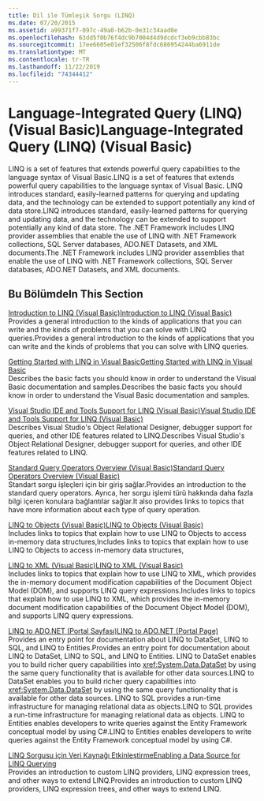 ```yaml
---
title: Dil ile Tümleşik Sorgu (LINQ)
ms.date: 07/20/2015
ms.assetid: a99371f7-097c-49a0-b62b-0e31c34aad0e
ms.openlocfilehash: 63dd5f0b76f4dc9b7004d4d9dcdcf3eb9cbb83bc
ms.sourcegitcommit: 17ee6605e01ef32506f8fdc686954244ba6911de
ms.translationtype: MT
ms.contentlocale: tr-TR
ms.lasthandoff: 11/22/2019
ms.locfileid: "74344412"
---
```

# <a name="language-integrated-query-linq-visual-basic"></a><span data-ttu-id="459ed-102">Language-Integrated Query (LINQ) (Visual Basic)</span><span class="sxs-lookup"><span data-stu-id="459ed-102">Language-Integrated Query (LINQ) (Visual Basic)</span></span>
<span data-ttu-id="459ed-103">LINQ is a set of features that extends powerful query capabilities to the language syntax of Visual Basic.</span><span class="sxs-lookup"><span data-stu-id="459ed-103">LINQ is a set of features that extends powerful query capabilities to the language syntax of Visual Basic.</span></span> <span data-ttu-id="459ed-104">LINQ introduces standard, easily-learned patterns for querying and updating data, and the technology can be extended to support potentially any kind of data store.</span><span class="sxs-lookup"><span data-stu-id="459ed-104">LINQ introduces standard, easily-learned patterns for querying and updating data, and the technology can be extended to support potentially any kind of data store.</span></span>  <span data-ttu-id="459ed-105">The .NET Framework includes LINQ provider assemblies that enable the use of LINQ with .NET Framework collections, SQL Server databases, ADO.NET Datasets, and XML documents.</span><span class="sxs-lookup"><span data-stu-id="459ed-105">The .NET Framework includes LINQ provider assemblies that enable the use of LINQ with .NET Framework collections, SQL Server databases, ADO.NET Datasets, and XML documents.</span></span>  
  
## <a name="in-this-section"></a><span data-ttu-id="459ed-106">Bu Bölümde</span><span class="sxs-lookup"><span data-stu-id="459ed-106">In This Section</span></span>  
 [<span data-ttu-id="459ed-107">Introduction to LINQ (Visual Basic)</span><span class="sxs-lookup"><span data-stu-id="459ed-107">Introduction to LINQ (Visual Basic)</span></span>](../../../../visual-basic/programming-guide/concepts/linq/introduction-to-linq.md)  
 <span data-ttu-id="459ed-108">Provides a general introduction to the kinds of applications that you can write and the kinds of problems that you can solve with LINQ queries.</span><span class="sxs-lookup"><span data-stu-id="459ed-108">Provides a general introduction to the kinds of applications that you can write and the kinds of problems that you can solve with LINQ queries.</span></span>  
  
 [<span data-ttu-id="459ed-109">Getting Started with LINQ in Visual Basic</span><span class="sxs-lookup"><span data-stu-id="459ed-109">Getting Started with LINQ in Visual Basic</span></span>](../../../../visual-basic/programming-guide/concepts/linq/getting-started-with-linq.md)  
 <span data-ttu-id="459ed-110">Describes the basic facts you should know in order to understand the Visual Basic documentation and samples.</span><span class="sxs-lookup"><span data-stu-id="459ed-110">Describes the basic facts you should know in order to understand the Visual Basic documentation and samples.</span></span>  
  
 [<span data-ttu-id="459ed-111">Visual Studio IDE and Tools Support for LINQ (Visual Basic)</span><span class="sxs-lookup"><span data-stu-id="459ed-111">Visual Studio IDE and Tools Support for LINQ (Visual Basic)</span></span>](../../../../visual-basic/programming-guide/concepts/linq/visual-studio-ide-and-tools-support-for-linq.md)  
 <span data-ttu-id="459ed-112">Describes Visual Studio's Object Relational Designer, debugger support for queries, and other IDE features related to LINQ.</span><span class="sxs-lookup"><span data-stu-id="459ed-112">Describes Visual Studio's Object Relational Designer, debugger support for queries, and other IDE features related to LINQ.</span></span>  
  
 [<span data-ttu-id="459ed-113">Standard Query Operators Overview (Visual Basic)</span><span class="sxs-lookup"><span data-stu-id="459ed-113">Standard Query Operators Overview (Visual Basic)</span></span>](../../../../visual-basic/programming-guide/concepts/linq/standard-query-operators-overview.md)  
 <span data-ttu-id="459ed-114">Standart sorgu işleçleri için bir giriş sağlar.</span><span class="sxs-lookup"><span data-stu-id="459ed-114">Provides an introduction to the standard query operators.</span></span> <span data-ttu-id="459ed-115">Ayrıca, her sorgu işlemi türü hakkında daha fazla bilgi içeren konulara bağlantılar sağlar.</span><span class="sxs-lookup"><span data-stu-id="459ed-115">It also provides links to topics that have more information about each type of query operation.</span></span>  
  
 [<span data-ttu-id="459ed-116">LINQ to Objects (Visual Basic)</span><span class="sxs-lookup"><span data-stu-id="459ed-116">LINQ to Objects (Visual Basic)</span></span>](../../../../visual-basic/programming-guide/concepts/linq/linq-to-objects.md)  
 <span data-ttu-id="459ed-117">Includes links to topics that explain how to use LINQ to Objects to access in-memory data structures,</span><span class="sxs-lookup"><span data-stu-id="459ed-117">Includes links to topics that explain how to use LINQ to Objects to access in-memory data structures,</span></span>  
  
 [<span data-ttu-id="459ed-118">LINQ to XML (Visual Basic)</span><span class="sxs-lookup"><span data-stu-id="459ed-118">LINQ to XML (Visual Basic)</span></span>](../../../../visual-basic/programming-guide/concepts/linq/linq-to-xml.md)  
 <span data-ttu-id="459ed-119">Includes links to topics that explain how to use LINQ to XML, which provides the in-memory document modification capabilities of the Document Object Model (DOM), and supports LINQ query expressions.</span><span class="sxs-lookup"><span data-stu-id="459ed-119">Includes links to topics that explain how to use LINQ to XML, which provides the in-memory document modification capabilities of the Document Object Model (DOM), and supports LINQ query expressions.</span></span>  
  
 [<span data-ttu-id="459ed-120">LINQ to ADO.NET (Portal Sayfası)</span><span class="sxs-lookup"><span data-stu-id="459ed-120">LINQ to ADO.NET (Portal Page)</span></span>](../../../../visual-basic/programming-guide/concepts/linq/linq-to-adonet-portal-page.md)  
 <span data-ttu-id="459ed-121">Provides an entry point for documentation about LINQ to DataSet, LINQ to SQL, and LINQ to Entities.</span><span class="sxs-lookup"><span data-stu-id="459ed-121">Provides an entry point for documentation about LINQ to DataSet, LINQ to SQL, and LINQ to Entities.</span></span> <span data-ttu-id="459ed-122">LINQ to DataSet enables you to build richer query capabilities into <xref:System.Data.DataSet> by using the same query functionality that is available for other data sources.</span><span class="sxs-lookup"><span data-stu-id="459ed-122">LINQ to DataSet enables you to build richer query capabilities into <xref:System.Data.DataSet> by using the same query functionality that is available for other data sources.</span></span> <span data-ttu-id="459ed-123">LINQ to SQL provides a run-time infrastructure for managing relational data as objects.</span><span class="sxs-lookup"><span data-stu-id="459ed-123">LINQ to SQL provides a run-time infrastructure for managing relational data as objects.</span></span> <span data-ttu-id="459ed-124">LINQ to Entities enables developers to write queries against the Entity Framework conceptual model by using C#.</span><span class="sxs-lookup"><span data-stu-id="459ed-124">LINQ to Entities enables developers to write queries against the Entity Framework conceptual model by using C#.</span></span>  
  
 [<span data-ttu-id="459ed-125">LINQ Sorgusu için Veri Kaynağı Etkinleştirme</span><span class="sxs-lookup"><span data-stu-id="459ed-125">Enabling a Data Source for LINQ Querying</span></span>](../../../../visual-basic/programming-guide/concepts/linq/enabling-a-data-source-for-linq-querying.md)  
 <span data-ttu-id="459ed-126">Provides an introduction to custom LINQ providers, LINQ expression trees, and other ways to extend LINQ.</span><span class="sxs-lookup"><span data-stu-id="459ed-126">Provides an introduction to custom LINQ providers, LINQ expression trees, and other ways to extend LINQ.</span></span>
